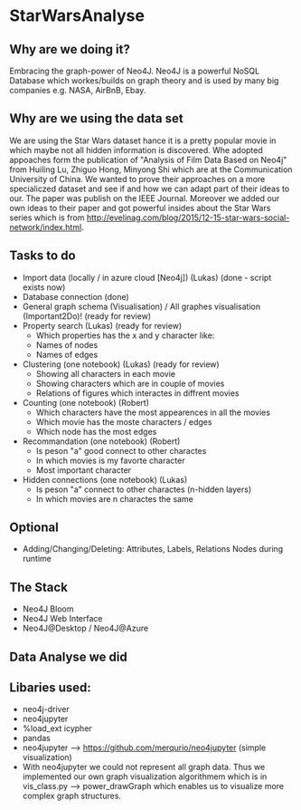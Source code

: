 # StarWarsAnalyse

## Why are we doing it?
Embracing the graph-power of Neo4J. Neo4J is a powerful NoSQL Database which workes/builds on graph theory and is used by many big companies e.g. NASA, AirBnB, Ebay. 

## Why are we using the data set
We are using the Star Wars dataset hance it is a pretty popular movie in which maybe not all hidden information is discovered. Whe adopted appoaches form the publication of "Analysis of Film Data Based on Neo4j" from Huiling Lu, Zhiguo Hong, Minyong Shi which are at the Communication University of China. We wanted to prove their approaches on a more specialiczed dataset and see if and how we can adapt part of their ideas to our. The paper was publish on the IEEE Journal. Moreover we added our own ideas to their paper and got powerful insides about the Star Wars series which is from http://evelinag.com/blog/2015/12-15-star-wars-social-network/index.html.  

## Tasks to do
- Import data (locally / in azure cloud [Neo4j]) (Lukas) (done - script exists now) 
- Database connection (done)
- General graph schema (Visualisation) / All graphes visualisation (Important2Do)! (ready for review) 
- Property search (Lukas) (ready for review)
  * Which properties has the x and y character like:
  * Names of nodes
  * Names of edges
- Clustering (one notebook) (Lukas) (ready for review)
  * Showing all characters in each movie
  * Showing characters which are in couple of movies
  * Relations of figures which interactes in diffrent movies
- Counting (one notebook) (Robert)
  * Which characters have the most appearences in all the movies
  * Which movie has the moste characters / edges
  * Which node has the most edges
- Recommandation (one notebook) (Robert)
  * Is peson "a" good connect to other charactes
  * In which movies is my favorte character
  * Most important character 
- Hidden connections (one notebook) (Lukas)
  * Is peson "a" connect to other charactes (n-hidden layers) 
  * In which movies are n charactes the same
 
 ## Optional
  * Adding/Changing/Deleting: Attributes, Labels, Relations Nodes during runtime
 
 ## The Stack
 - Neo4J Bloom
 - Neo4J Web Interface
 - Neo4J@Desktop / Neo4J@Azure
 ## Data Analyse we did

 ## Libaries used:
 * neo4j-driver
 * neo4jupyter
 * %load_ext icypher
 * pandas
 * neo4jupyter --> https://github.com/merqurio/neo4jupyter (simple visualization)
 * With neo4jupyter we could not represent all graph data. Thus we implemented our own graph visualization algorithmem which is in vis_class.py --> power_drawGraph which enables us to visualize more complex graph structures. 

